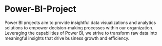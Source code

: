 # Power-BI-Project
 Power BI projects aim to provide insightful data visualizations and analytics solutions to empower decision-making processes within our organization. Leveraging the capabilities of Power BI, we strive to transform raw data into meaningful insights that drive business growth and efficiency.
